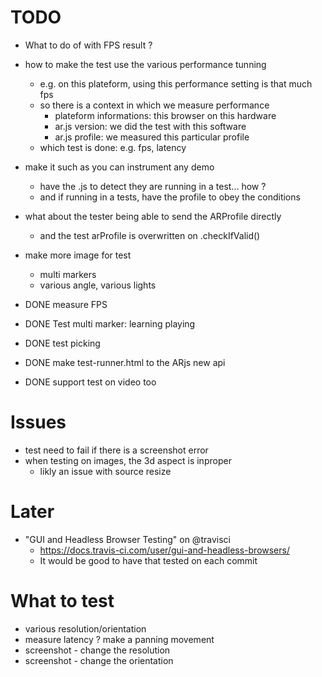 # TODO
  
- What to do of with FPS result ?
- how to make the test use the various performance tunning
  - e.g. on this plateform, using this performance setting is that much fps
  - so there is a context in which we measure performance
    - plateform informations: this browser on this hardware
    - ar.js version: we did the test with this software
    - ar.js profile: we measured this particular profile
  - which test is done: e.g. fps, latency

- make it such as you can instrument any demo
  - have the .js to detect they are running in a test... how ?
  - and if running in a tests, have the profile to obey the conditions
- what about the tester being able to send the ARProfile directly
  - and the test arProfile is overwritten on .checkIfValid()
- make more image for test
  - multi markers
  - various angle, various lights

- DONE measure FPS
- DONE Test multi marker: learning playing
- DONE test picking
- DONE make test-runner.html to the ARjs new api
- DONE support test on video too

# Issues
- test need to fail if there is a screenshot error
- when testing on images, the 3d aspect is inproper
  - likly an issue with source resize
  
# Later
- "GUI and Headless Browser Testing" on @travisci 
  - https://docs.travis-ci.com/user/gui-and-headless-browsers/
  - It would be good to have that tested on each commit

# What to test
- various resolution/orientation
- measure latency ? make a panning movement
- screenshot - change the resolution
- screenshot - change the orientation
